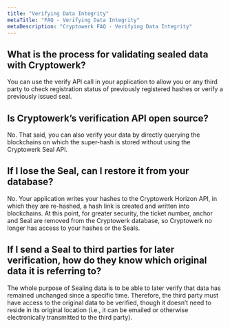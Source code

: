 ```yaml
---
title: "Verifying Data Integrity"
metaTitle: "FAQ - Verifying Data Integrity"
metaDescription: "Cryptowerk FAQ - Verifying Data Integrity"
---
```

## What is the process for validating sealed data with Cryptowerk?

You can use the verify API call in your application to allow you or any third party to check registration status of previously registered hashes or verify a previously issued seal.

## Is Cryptowerk’s verification API open source?

No. That said, you can also verify your data by directly querying the blockchains on which the super-hash is stored without using the Cryptowerk Seal API.

## If I lose the Seal, can I restore it from your database?

No. Your application writes your hashes to the Cryptowerk Horizon API, in which they are re-hashed, a hash link is created and written into blockchains. At this point, for greater security, the ticket number, anchor and Seal are removed from the Cryptowerk database, so Cryptowerk no longer has access to your hashes or the Seals.

## If I send a Seal to third parties for later verification, how do they know which original data it is referring to?

The whole purpose of Sealing data is to be able to later verify that data has remained unchanged since a specific time. Therefore, the third party must have access to the original data to be verified, though it doesn’t need to reside in its original location (i.e., it can be emailed or otherwise electronically transmitted to the third party).
